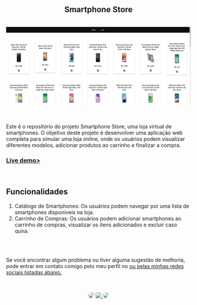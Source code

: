<h2 align="center">Smartphone Store</h2>
</br>

<div align="center">
<a href="https://smartphone-store-react.netlify.app/" target="_blank">
<img src="https://github.com/SidneyTeodoroJr/Smartphone_Store/blob/main/smartphone_store_capture.png" alt="Smartphone Store">
</a>
</div>
</br> 
</br>

<p>
Este é o repositório do projeto Smartphone Store, uma loja virtual de smartphones. O objetivo deste projeto é desenvolver uma aplicação web completa para simular uma loja online, onde os usuários podem visualizar diferentes modelos, adicionar produtos ao carrinho e finalizar a compra.
</p>
<h3 align="left"><a href="https://smartphone-store-react.netlify.app/">Live demo></a></h3>
</br>


## Funcionalidades

1. Catálogo de Smartphones: Os usuários podem navegar por uma lista de smartphones disponíveis na loja.
2. Carrinho de Compras: Os usuários podem adicionar smartphones ao carrinho de compras, visualizar os itens adicionados e excluir caso quira.
</br>

</br>
<p>
Se você encontrar algum problema ou tiver alguma sugestão de melhoria, pode entrar em contato comigo pelo meu perfil no <a href="https://github.com/SidneyTeodoroJr" target="_blank">ou pelas minhas redes sociais listadas abaixo.
</p>

##
</br>

<div align="center">
<a href="https://www.facebook.com/profile.php?id=100091086461235" target="_blank"><img src="https://img.shields.io/badge/-Facebook-%230077B5?style=for-the-badge&logo=facebook&logoColor=white" style="border-radius: 30px" target="_blank"></a>
<a href="https://www.instagram.com/sidneyteodoroaraujo" target="_blank"><img src="https://img.shields.io/badge/-Instagram-%23E4405F?style=for-the-badge&logo=instagram&logoColor=white"</a>
<a href="https://www.linkedin.com/in/sidney-teodoro-4a4a8119b?lipi=urn%3Ali%3Apage%3Ad_flagship3_profile_view_base_contact_details%3B%2FevuTOiSSJS2hWGCZgtZiQ%3D%3D" target="_blank"><img src="https://img.shields.io/badge/-LinkedIn-%230077B5?style=for-the-badge&logo=linkedin&logoColor=white" style="border-radius: 30px" target="_blank"></a>
</div>

